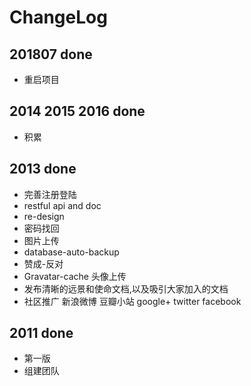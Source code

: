 ChangeLog
=======


## 201807 done
- 重启项目

## 2014 2015 2016 done
- 积累

## 2013 done
- 完善注册登陆
- restful api and doc
- re-design
- 密码找回
- 图片上传
- database-auto-backup
- 赞成-反对
- Gravatar-cache 头像上传
- 发布清晰的远景和使命文档,以及吸引大家加入的文档
- 社区推广 新浪微博 豆瓣小站 google+ twitter facebook

## 2011 done
- 第一版
- 组建团队

